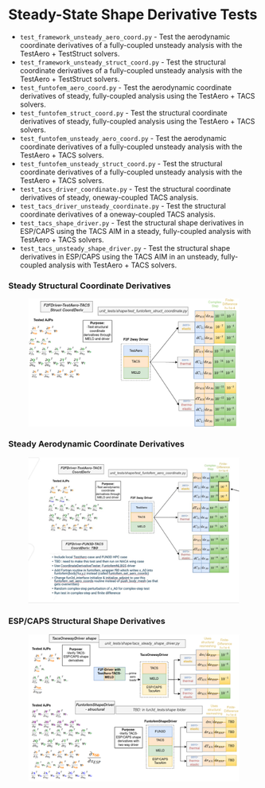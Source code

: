 # Steady-State Shape Derivative Tests #
* `test_framework_unsteady_aero_coord.py` - Test the aerodynamic coordinate derivatives of a fully-coupled unsteady analysis with the TestAero + TestStruct solvers.
* `test_framework_unsteady_struct_coord.py` - Test the structural coordinate derivatives of a fully-coupled unsteady analysis with the TestAero + TestStruct solvers.
* `test_funtofem_aero_coord.py` - Test the aerodynamic coordinate derivatives of steady, fully-coupled analysis using the TestAero + TACS solvers.
* `test_funtofem_struct_coord.py` - Test the structural coordinate derivatives of steady, fully-coupled analysis using the TestAero + TACS solvers.
* `test_funtofem_unsteady_aero_coord.py` - Test the aerodynamic coordinate derivatives of a fully-coupled unsteady analysis with the TestAero + TACS solvers.
* `test_funtofem_unsteady_struct_coord.py` - Test the structural coordinate derivatives of a fully-coupled unsteady analysis with the TestAero + TACS solvers.
* `test_tacs_driver_coordinate.py` - Test the structural coordinate derivatives of steady, oneway-coupled TACS analysis.
* `test_tacs_driver_unsteady_coordinate.py` - Test the structural coordinate derivatives of a oneway-coupled TACS analysis.
* `test_tacs_shape_driver.py` - Test the structural shape derivatives in ESP/CAPS using the TACS AIM in a steady, fully-coupled analysis with TestAero + TACS solvers.
* `test_tacs_unsteady_shape_driver.py` - Test the structural shape derivatives in ESP/CAPS using the TACS AIM in an unsteady, fully-coupled analysis with TestAero + TACS solvers.

### Steady Structural Coordinate Derivatives ###
<figure class="image">
  <img src="images/tacs_coord_derivs_full.drawio.png" width=\linewidth/>
</figure>

### Steady Aerodynamic Coordinate Derivatives ###
<figure class="image">
  <img src="images/f2f_aero_coords.png" width=\linewidth/>
</figure>

### ESP/CAPS Structural Shape Derivatives ###
<figure class="image">
  <img src="images/struct_shape_derivs.drawio.png" width=\linewidth/>
</figure>